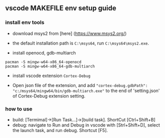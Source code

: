 ## vscode MAKEFILE env setup guide
### install env tools
- download msys2 from [here] (https://www.msys2.org/)

- the default installation path is `C:\msys64`, run `C:\msys64\msys2.exe`.

- install openocd, gdb-multiarch

``` shell
pacman -S mingw-w64-x86_64-openocd
pacman -S mingw-w64-x86_64-gdb-multiarch
```

- install vscode extension `Cortex-Debug`

- Open json file of the extension, and add `"cortex-debug.gdbPath": "c:/msys64/mingw64/bin/gdb-multiarch.exe"` to the end of 'setting.json' of Cortex-Debug extension setting.

### how to use
- build: [Termimal]->[Run Task...]->[build task]. ShortCut [Ctrl+Shift+B]
- debug: navigate to Run and Debug in vscode with [Strl+Shift+D], select the launch task, and run debug. Shortcut [F5].